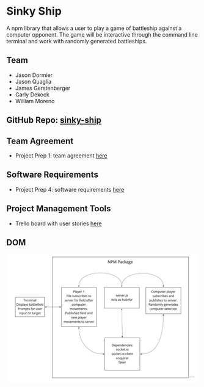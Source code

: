 # Sinky Ship

A npm library that allows a user to play a game of battleship against a computer opponent. The game will be interactive through the command line terminal and work with randomly generated battleships.

## Team

- Jason Dormier
- Jason Quaglia
- James Gerstenberger
- Carly Dekock
- William Moreno

## GitHub Repo: [sinky-ship](https://github.com/High-Seas-Computer-Company/sinky-ships.git)

## Team Agreement

- Project Prep 1: team agreement [here](team-agreement.md)

## Software Requirements

- Project Prep 4: software requirements [here](requirements.md)

## Project Management Tools

- Trello board with user stories [here](https://trello.com/b/pSVFu30Q/sinky-ship)

## DOM

![image](/assets/Sinky_Ship_DOM.jpg)
